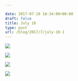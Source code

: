 ```yaml
---

date: 2017-07-10 18:34:00+00:00
draft: false
title: July 10
type: post
url: /blog/2017/7/july-10-1
---
```




  
   ![](/images/2017-07-10-20177july-10-1/FullSizeRender+0.jpg)

  

  
   ![](/images/2017-07-10-20177july-10-1/FullSizeRender+2.jpg)

  

  
   ![](/images/2017-07-10-20177july-10-1/FullSizeRender+3.jpg)

  

  
   ![](/images/2017-07-10-20177july-10-1/FullSizeRender+4.jpg)

  


